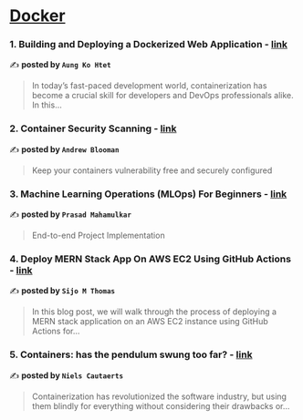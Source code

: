 
<h1><a href=https://medium.com/tag/docker/recommended target="_blank" rel="noopener noreferrer">Docker</a></h1>
<h3>1. Building and Deploying a Dockerized Web Application - <a href="https://medium.com/@alexiscloud/building-and-deploying-a-dockerized-web-application-d8e251ef8d62" target="_blank" rel="noopener noreferrer">link</a></h3>

✍️ **posted by `Aung Ko Htet`**

<blockquote>In today’s fast-paced development world, containerization has become a crucial skill for developers and DevOps professionals alike. In this…</blockquote>

<h3>2. Container Security Scanning - <a href="https://medium.com/itnext/container-security-scanning-f16b438db58d" target="_blank" rel="noopener noreferrer">link</a></h3>

✍️ **posted by `Andrew Blooman`**

<blockquote>Keep your containers vulnerability free and securely configured</blockquote>

<h3>3. Machine Learning Operations (MLOps) For Beginners - <a href="https://medium.com/towards-data-science/machine-learning-operations-mlops-for-beginners-a5686bfe02b2" target="_blank" rel="noopener noreferrer">link</a></h3>

✍️ **posted by `Prasad Mahamulkar`**

<blockquote>End-to-end Project Implementation</blockquote>

<h3>4. Deploy MERN Stack App On AWS EC2 Using GitHub Actions - <a href="https://medium.com/@sijomthomas05/deploy-mern-stack-app-on-aws-ec2-using-github-actions-a189a6b88c55" target="_blank" rel="noopener noreferrer">link</a></h3>

✍️ **posted by `Sijo M Thomas`**

<blockquote>In this blog post, we will walk through the process of deploying a MERN stack application on an AWS EC2 instance using GitHub Actions for…</blockquote>

<h3>5. Containers: has the pendulum swung too far? - <a href="https://medium.com/itnext/containers-has-the-pendulum-swung-too-far-208ad02a6b42" target="_blank" rel="noopener noreferrer">link</a></h3>

✍️ **posted by `Niels Cautaerts`**

<blockquote>Containerization has revolutionized the software industry, but using them blindly for everything without considering their drawbacks or…</blockquote>

